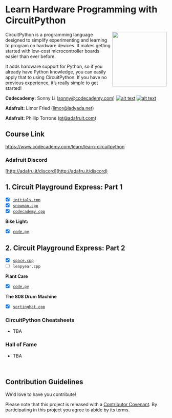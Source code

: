 # Learn Hardware Programming with CircuitPython

<a href="https://www.codecademy.com" target="_blank"><img src="https://github.com/Codecademy/learn-cpp/blob/master/logo.png" align="right" width=170;></a>

CircuitPython is a programming language designed to simplify experimenting and learning to program on hardware devices. It makes getting started with low-cost microcontroller boards easier than ever before.

It adds hardware support for Python, so if you already have Python knowledge, you can easily apply that to using CircuitPython. If you have no previous experience, it’s really simple to get started!

<!-- [![](https://img.shields.io/badge/language-English-blue.svg)](./README.md) -->

**Codecademy:** Sonny Li (sonny@codecademy.com) [![alt text][1]][1.1] [![alt text][6]][6.1]

<!-- links to social media icons -->

<!-- icons without padding -->

[1]: http://i.imgur.com/wWzX9uB.png (twitter icon without padding)
[2]: http://i.imgur.com/fep1WsG.png (facebook icon without padding)
[3]: http://i.imgur.com/VlgBKQ9.png (google plus icon without padding)
[4]: http://i.imgur.com/jDRp47c.png (tumblr icon without padding)
[5]: http://i.imgur.com/Vvy3Kru.png (dribbble icon without padding)
[6]: http://i.imgur.com/9I6NRUm.png (github icon without padding)

<!-- links to social media accounts -->

[1.1]: http://www.twitter.com/sonnynomnom
[6.1]: http://www.github.com/sonnynomnom

[1.2]: http://www.twitter.com/marielsmusings
[6.2]: http://www.github.com/marielfrank
    
**Adafruit:** Limor Fried (limor@ladyada.net)  

**Adafruit:** Phillip Torrone (pt@adafruit.com)

## Course Link ##

https://www.codecademy.com/learn/learn-circuitpython

### Adafruit Discord ###

[http://adafru.it/discord](http://adafru.it/discord)  

## 1. Circuit Playground Express: Part 1 ##

- [x] [`initials.cpp`](1-hello-world/block-letters/initials.cpp)  
- [x] [`snowman.cpp`](1-hello-world/block-letters/snowman.cpp)
- [x] [`codecademy.cpp`](1-hello-world/block-letters/codecademy.cpp)

**Bike Light:**

- [x] [`code.py`](2-variables/piggy-bank/currency.cpp)

## 2. Circuit Playground Express: Part 2 ##

- [x] [`space.cpp`](3-conditionals-and-logic/space.cpp)
- [ ] `leapyear.cpp`

**Plant Care**

- [x] [`code.py`](3-conditionals-and-logic/magic-8-ball/magic8.cpp)

**The 808 Drum Machine**

- [x] [`sortinghat.cpp`](3-conditionals-and-logic/harry-potter-sorting-hat/sortinghat.cpp)

### CircuitPython Cheatsheets ###

* TBA

### Hall of Fame ###

* TBA

<br>

## Contribution Guidelines

We'd love to have you contribute! 

Please note that this project is released with a [Contributor Covenant](https://www.contributor-covenant.org).
By participating in this project you agree to abide by its terms.
